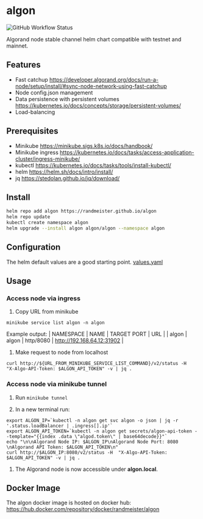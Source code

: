 # algon

![GitHub Workflow Status](https://img.shields.io/github/workflow/status/randmeister/algon/release)

Algorand node stable channel helm chart compatible with testnet and mainnet.

## Features

- Fast catchup https://developer.algorand.org/docs/run-a-node/setup/install/#sync-node-network-using-fast-catchup
- Node config.json management
- Data persistence with persistent volumes https://kubernetes.io/docs/concepts/storage/persistent-volumes/
- Load-balancing

## Prerequisites

- Minikube https://minikube.sigs.k8s.io/docs/handbook/
- Minikube ingress https://kubernetes.io/docs/tasks/access-application-cluster/ingress-minikube/
- kubectl https://kubernetes.io/docs/tasks/tools/install-kubectl/
- helm https://helm.sh/docs/intro/install/
- jq https://stedolan.github.io/jq/download/

## Install

```sh
helm repo add algon https://randmeister.github.io/algon
helm repo update
kubectl create namespace algon
helm upgrade --install algon algon/algon --namespace algon
```

## Configuration

The helm default values are a good starting point. [values.yaml](charts/algon/values.yaml)

## Usage

### Access node via ingress

1. Copy URL from minikube
```
minikube service list algon -n algon
```

Example output:
| NAMESPACE | NAME  | TARGET PORT |            URL             |
| algon     | algon | http/8080   | http://192.168.64.12:31902 |


1. Make request to node from localhost
```
curl http://${URL_FROM_MINIKUBE_SERVICE_LIST_COMMAND}/v2/status -H  "X-Algo-API-Token: $ALGON_API_TOKEN" -v | jq .
```

### Access node via minikube tunnel

1. Run `minikube tunnel`

1. In a new terminal run:
```
export ALGON_IP=`kubectl -n algon get svc algon -o json | jq -r '.status.loadBalancer | .ingress[].ip'`
export ALGON_API_TOKEN=`kubectl -n algon get secrets/algon-api-token --template="{{index .data \"algod.token\" | base64decode}}"`
echo "\n\nAlgorand Node IP: $ALGON_IP\nAlgorand Node Port: 8080 \nAlgorand API Token: $ALGON_API_TOKEN\n"
curl http://$ALGON_IP:8080/v2/status -H  "X-Algo-API-Token: $ALGON_API_TOKEN" -v | jq .
```

1. The Algorand node is now accessible under **algon.local**.

## Docker Image

The algon docker image is hosted on docker hub: https://hub.docker.com/repository/docker/randmeister/algon
